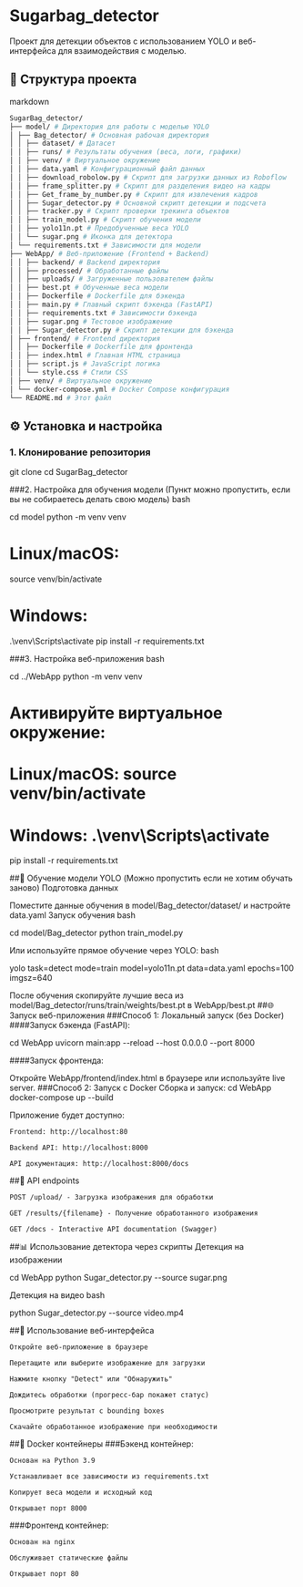# Sugarbag_detector
Проект для детекции объектов с использованием YOLO и веб-интерфейса для взаимодействия с моделью.

## 📁 Структура проекта
markdown

```bash
SugarBag_detector/
├── model/ # Директория для работы с моделью YOLO
│ ├── Bag_detector/ # Основная рабочая директория
│ │ ├── dataset/ # Датасет 
│ │ ├── runs/ # Результаты обучения (веса, логи, графики)
│ │ ├── venv/ # Виртуальное окружение
│ │ ├── data.yaml # Конфигурационный файл данных
│ │ ├── download_robolow.py # Скрипт для загрузки данных из Roboflow
│ │ ├── frame_splitter.py # Скрипт для разделения видео на кадры
│ │ ├── Get_frame_by_number.py # Скрипт для извлечения кадров
│ │ ├── Sugar_detector.py # Основной скрипт детекции и подсчета
│ │ ├── tracker.py # Скрипт проверки трекинга объектов
│ │ ├── train_model.py # Скрипт обучения модели
│ │ ├── yolo11n.pt # Предобученные веса YOLO
│ │ └── sugar.png # Иконка для детектора
│ └── requirements.txt # Зависимости для модели
├── WebApp/ # Веб-приложение (Frontend + Backend)
│ │ ├── backend/ # Backend директория
│ │ ├── processed/ # Обработанные файлы
│ │ ├── uploads/ # Загруженные пользователем файлы
│ │ ├── best.pt # Обученные веса модели
│ │ ├── Dockerfile # Dockerfile для бэкенда
│ │ ├── main.py # Главный скрипт бэкенда (FastAPI)
│ │ ├── requirements.txt # Зависимости бэкенда
│ │ ├── sugar.png # Тестовое изображение
│ │ ├── Sugar_detector.py # Скрипт детекции для бэкенда
│ ├── frontend/ # Frontend директория
│ │ ├── Dockerfile # Dockerfile для фронтенда
│ │ ├── index.html # Главная HTML страница
│ │ ├── script.js # JavaScript логика
│ │ └── style.css # Стили CSS
│ ├── venv/ # Виртуальное окружение
│ └── docker-compose.yml # Docker Compose конфигурация
└── README.md # Этот файл
```
## ⚙️ Установка и настройка

### 1. Клонирование репозитория
git clone 
cd SugarBag_detector

###2. Настройка для обучения модели (Пункт можно пропустить, если вы не собираетесь делать свою модель)
bash

cd model
python -m venv venv
# Linux/macOS:
source venv/bin/activate
# Windows:
.\venv\Scripts\activate
pip install -r requirements.txt

###3. Настройка веб-приложения
bash

cd ../WebApp
python -m venv venv
# Активируйте виртуальное окружение:
# Linux/macOS: source venv/bin/activate
# Windows: .\venv\Scripts\activate
pip install -r requirements.txt

##🧠 Обучение модели YOLO (Можно пропустить если не хотим обучать заново)
Подготовка данных

Поместите данные обучения в model/Bag_detector/dataset/ и настройте data.yaml
Запуск обучения
bash

cd model/Bag_detector
python train_model.py

Или используйте прямое обучение через YOLO:
bash

yolo task=detect mode=train model=yolo11n.pt data=data.yaml epochs=100 imgsz=640

После обучения скопируйте лучшие веса из model/Bag_detector/runs/train/weights/best.pt в WebApp/best.pt
##🌐 Запуск веб-приложения
###Способ 1: Локальный запуск (без Docker)
####Запуск бэкенда (FastAPI):

cd WebApp
uvicorn main:app --reload --host 0.0.0.0 --port 8000

####Запуск фронтенда:

Откройте WebApp/frontend/index.html в браузере или используйте live server.
###Способ 2: Запуск с Docker
Сборка и запуск:
cd WebApp
docker-compose up --build

Приложение будет доступно:

    Frontend: http://localhost:80

    Backend API: http://localhost:8000

    API документация: http://localhost:8000/docs

##🎯 API endpoints

    POST /upload/ - Загрузка изображения для обработки

    GET /results/{filename} - Получение обработанного изображения

    GET /docs - Interactive API documentation (Swagger)

##📊 Использование детектора через скрипты
Детекция на изображении

cd WebApp
python Sugar_detector.py --source sugar.png

Детекция на видео
bash

python Sugar_detector.py --source video.mp4

##🚀 Использование веб-интерфейса

    Откройте веб-приложение в браузере

    Перетащите или выберите изображение для загрузки

    Нажмите кнопку "Detect" или "Обнаружить"

    Дождитесь обработки (прогресс-бар покажет статус)

    Просмотрите результат с bounding boxes

    Скачайте обработанное изображение при необходимости

##🐳 Docker контейнеры
###Бэкенд контейнер:

    Основан на Python 3.9

    Устанавливает все зависимости из requirements.txt

    Копирует веса модели и исходный код

    Открывает порт 8000

###Фронтенд контейнер:

    Основан на nginx

    Обслуживает статические файлы

    Открывает порт 80